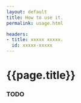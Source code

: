 ```yaml
---
layout: default
title: How to use it.
permalink: usage.html

headers:
- title: xxxxx xxxxx.
  id: xxxxx-xxxxx
---
```


# {{page.title}}


### TODO





